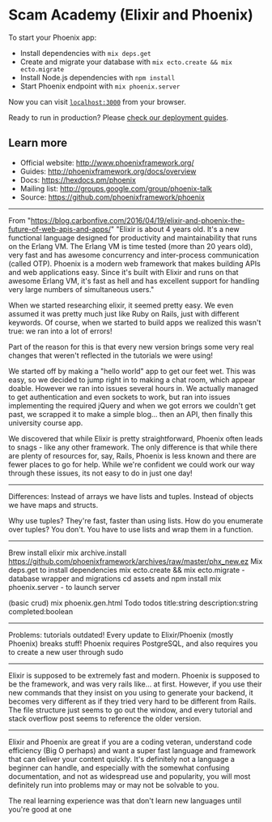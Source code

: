 # Scam Academy (Elixir and Phoenix)

To start your Phoenix app:

  * Install dependencies with `mix deps.get`
  * Create and migrate your database with `mix ecto.create && mix ecto.migrate`
  * Install Node.js dependencies with `npm install`
  * Start Phoenix endpoint with `mix phoenix.server`

Now you can visit [`localhost:3000`](http://localhost:3000) from your browser.

Ready to run in production? Please [check our deployment guides](http://www.phoenixframework.org/docs/deployment).

## Learn more

  * Official website: http://www.phoenixframework.org/
  * Guides: http://phoenixframework.org/docs/overview
  * Docs: https://hexdocs.pm/phoenix
  * Mailing list: http://groups.google.com/group/phoenix-talk
  * Source: https://github.com/phoenixframework/phoenix



************************
From "https://blog.carbonfive.com/2016/04/19/elixir-and-phoenix-the-future-of-web-apis-and-apps/"
"Elixir is about 4 years old. It's a new functional language designed for productivity and maintainability that runs on the Erlang VM. The Erlang VM is time tested (more than 20 years old), very fast and has awesome concurrency and inter-process communication (called OTP). Phoenix is a modern web framework that makes building APIs and web applications easy. Since it's built with Elixir and runs on that awesome Erlang VM, it's fast as hell and has excellent support for handling very large numbers of simultaneous users."

When we started researching elixir, it seemed pretty easy. We even assumed it was pretty much just like Ruby on Rails, just with different keywords. Of course, when we started to build apps we realized this wasn't true: we ran into a lot of errors!

Part of the reason for this is that every new version brings some very real changes that weren't reflected in the tutorials we were using!

We started off by making a "hello world" app to get our feet wet. This was easy, so we decided to jump right in to making a chat room, which appear doable. However we ran into issues several hours in. We actually managed to get authentication and even sockets to work, but ran into issues implementing the required jQuery and when we got errors we couldn't get past, we scrapped it to make a simple blog... then an API, then finally this university course app.

We discovered that while Elixir is pretty straightforward, Phoenix often leads to snags - like any other framework. The only difference is that while there are plenty of resources for, say, Rails, Phoenix is less known and there are fewer places to go for help. While we're confident we could work our way through these issues, its not easy to do in just one day!
**************************
Differences:
Instead of arrays we have lists and tuples. Instead of objects we have maps and structs.

Why use tuples? They're fast, faster than using lists. How do you enumerate over tuples? You don't. You have to use lists and wrap them in a function.


*************************
Brew install elixir
mix archive.install https://github.com/phoenixframework/archives/raw/master/phx_new.ez
Mix deps.get to install dependencies
mix ecto.create && mix ecto.migrate - database wrapper and migrations
cd assets and npm install
mix phoenix.server - to launch server

(basic crud)
mix phoenix.gen.html Todo todos title:string description:string completed:boolean
**************************
Problems: tutorials outdated!
Every update to Elixir/Phoenix (mostly Phoenix) breaks stuff!
Phoenix requires PostgreSQL, and also requires you to create a new user through sudo
**************************
Elixir is supposed to be extremely fast and modern. Phoenix is supposed to be the framework, and was very rails like... at first. However, if you use their new commands that they insist on you using to generate your backend, it becomes very different as if they tried very hard to be different from Rails. The file structure just seems to go out the window, and every tutorial and stack overflow post seems to reference the older version.
**************************
Elixir and Phoenix are great if you are a coding veteran, understand code efficiency (Big O perhaps) and want a super fast language and framework that can deliver your content quickly. It's definitely not a language a beginner can handle, and especially with the somewhat confusing documentation, and not as widespread use and popularity, you will most definitely run into problems may or may not be solvable to you.

The real learning experience was that don't learn new languages until you're good at one
